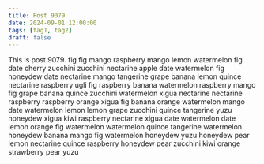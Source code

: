```yaml
---
title: Post 9079
date: 2024-09-01 12:00:00
tags: [tag1, tag2]
draft: false
---
```

This is post 9079.
fig
fig
mango
raspberry
mango
lemon
watermelon
fig
date
cherry
zucchini
zucchini
nectarine
apple
date
watermelon
fig
honeydew
date
nectarine
mango
tangerine
grape
banana
lemon
quince
nectarine
raspberry
ugli
fig
raspberry
banana
watermelon
raspberry
mango
fig
grape
banana
quince
zucchini
watermelon
xigua
nectarine
nectarine
raspberry
raspberry
orange
xigua
fig
banana
orange
watermelon
mango
date
watermelon
lemon
lemon
grape
zucchini
quince
tangerine
yuzu
honeydew
xigua
kiwi
raspberry
nectarine
xigua
date
watermelon
date
lemon
orange
fig
watermelon
watermelon
quince
tangerine
watermelon
honeydew
banana
mango
fig
watermelon
honeydew
yuzu
honeydew
pear
lemon
nectarine
quince
raspberry
honeydew
pear
zucchini
kiwi
orange
strawberry
pear
yuzu
